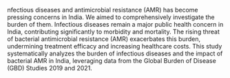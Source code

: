 nfectious diseases and antimicrobial resistance (AMR) has become pressing 
concerns in India. We aimed to comprehensively investigate the burden of them. Infectious 
diseases remain a major public health concern in India, contributing significantly to morbidity 
and mortality. The rising threat of bacterial antimicrobial resistance (AMR) exacerbates this 
burden, undermining treatment efficacy and increasing healthcare costs. This study 
systematically analyzes the burden of infectious diseases and the impact of bacterial AMR in 
India, leveraging data from the Global Burden of Disease (GBD) Studies 2019 and 2021. 
